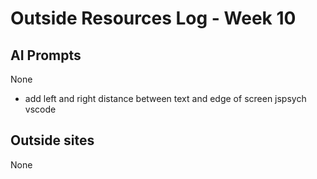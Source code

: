 # Outside Resources Log - Week 10


## AI Prompts
None
<ul>
  <li>add left and right distance between text and edge of screen jspsych vscode</li>
</ul>

## Outside sites
None
